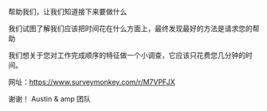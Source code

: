 帮助我们，让我们知道接下来要做什么

我们试图了解我们应该把时间花在什么方面上，最终发现最好的方法是请求您的帮助

我们想关于您对工作完成顺序的特征做一个小调查，它应该只花费您几分钟的时间。

网址：https://www.surveymonkey.com/r/M7VPFJX

谢谢！ Austin & amp 团队